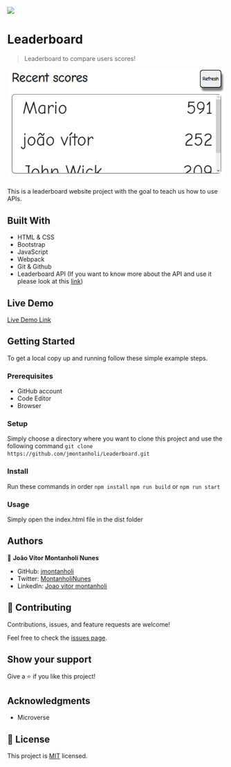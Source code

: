 ![](https://img.shields.io/badge/Microverse-blueviolet)

# Leaderboard

> Leaderboard to compare users scores!

![screenshot](./printscreen.PNG)

This is a leaderboard website project with the goal to teach us how to use APIs.

## Built With

- HTML & CSS
- Bootstrap
- JavaScript
- Webpack
- Git & Github
- Leaderboard API (If you want to know more about the API and use it please look at this [link](https://www.notion.so/microverse/Leaderboard-API-service-24c0c3c116974ac49488d4eb0267ade3))

## Live Demo

[Live Demo Link](https://livedemo.com)


## Getting Started

To get a local copy up and running follow these simple example steps.

### Prerequisites

- GitHub account
- Code Editor
- Browser
### Setup

  Simply choose a directory where you want to clone this project and use the following command
  ```git clone https://github.com/jmontanholi/Leaderboard.git```
### Install

  Run these commands in order
  ```npm install```
  ```npm run build``` or ```npm run start```
### Usage

  Simply open the index.html file in the dist folder
## Authors

👤 **João Vítor Montanholi Nunes**

- GitHub: [jmontanholi](https://github.com/jmontanholi)
- Twitter: [MontanholiNunes](https://twitter.com/MontanholiNunes)
- LinkedIn: [Joao vitor montanholi](https://www.linkedin.com/in/joaovitormontanholi/)
## 🤝 Contributing

Contributions, issues, and feature requests are welcome!

Feel free to check the [issues page](../../issues/).

## Show your support

Give a ⭐️ if you like this project!

## Acknowledgments

- Microverse

## 📝 License

This project is [MIT](./MIT.md) licensed.
